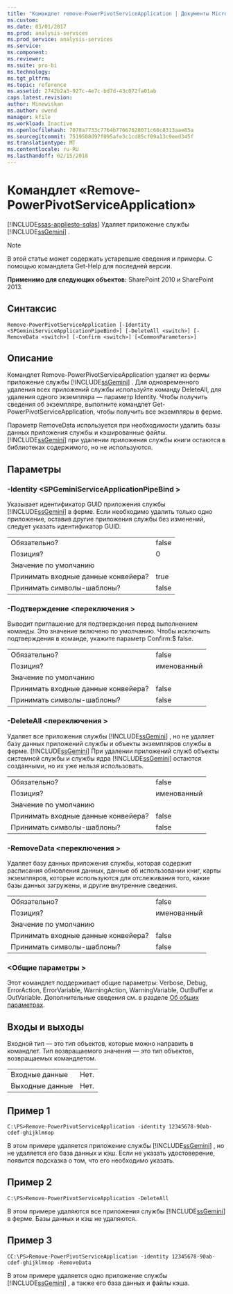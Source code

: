 ```yaml
---
title: "Командлет remove-PowerPivotServiceApplication | Документы Microsoft"
ms.custom: 
ms.date: 03/01/2017
ms.prod: analysis-services
ms.prod_service: analysis-services
ms.service: 
ms.component: 
ms.reviewer: 
ms.suite: pro-bi
ms.technology: 
ms.tgt_pltfrm: 
ms.topic: reference
ms.assetid: 2742b2a3-927c-4e7c-bd7d-43c072fa01ab
caps.latest.revision: 
author: Minewiskan
ms.author: owend
manager: kfile
ms.workload: Inactive
ms.openlocfilehash: 7078a7733c7764b77667628071c66c8313aae85a
ms.sourcegitcommit: 7519508d97f095afe3c1cd85cf09a13c9eed345f
ms.translationtype: MT
ms.contentlocale: ru-RU
ms.lasthandoff: 02/15/2018
---
```

# <a name="remove-powerpivotserviceapplication-cmdlet"></a>Командлет «Remove-PowerPivotServiceApplication»
[!INCLUDE[ssas-appliesto-sqlas](../../includes/ssas-appliesto-sqlas.md)]
Удаляет приложение службы [!INCLUDE[ssGemini](../../includes/ssgemini-md.md)] .  

>[!NOTE] 
>В этой статье может содержать устаревшие сведения и примеры. С помощью командлета Get-Help для последней версии.
  
 **Применимо для следующих объектов:** SharePoint 2010 и SharePoint 2013.  
  
## <a name="syntax"></a>Синтаксис  
  
```  
Remove-PowerPivotServiceApplication [-Identity <SPGeminiServiceApplicationPipeBind>] [-DeleteAll <switch>] [-RemoveData <switch>] [-Confirm <switch>] [<CommonParameters>]  
```  
  
## <a name="description"></a>Описание  
 Командлет Remove-PowerPivotServiceApplication удаляет из фермы приложение службы [!INCLUDE[ssGemini](../../includes/ssgemini-md.md)] . Для одновременного удаления всех приложений службы используйте команду DeleteAll, для удаления одного экземпляра — параметр Identity. Чтобы получить сведения об экземпляре, выполните командлет Get-PowerPivotServiceApplication, чтобы получить все экземпляры в ферме.  
  
 Параметр RemoveData используется при необходимости удалить базы данных приложения службы и кэшированные файлы. [!INCLUDE[ssGemini](../../includes/ssgemini-md.md)] при удалении приложения службы книги остаются в библиотеках содержимого, но не используются.  
  
## <a name="parameters"></a>Параметры  
  
### <a name="-identity-spgeminiserviceapplicationpipebind"></a>-Identity \<SPGeminiServiceApplicationPipeBind >  
 Указывает идентификатор GUID приложения службы [!INCLUDE[ssGemini](../../includes/ssgemini-md.md)] в ферме. Если необходимо удалить только одно приложение, оставив другие приложения службы без изменений, следует указать идентификатор GUID.  
  
|||  
|-|-|  
|Обязательно?|false|  
|Позиция?|0|  
|Значение по умолчанию||  
|Принимать входные данные конвейера?|true|  
|Принимать символы-шаблоны?|false|  
  
### <a name="-confirm-switch"></a>-Подтверждение \<переключения >  
 Выводит приглашение для подтверждения перед выполнением команды. Это значение включено по умолчанию. Чтобы исключить подтверждения в команде, укажите параметр Confirm:$ false.  
  
|||  
|-|-|  
|Обязательно?|false|  
|Позиция?|именованный|  
|Значение по умолчанию||  
|Принимать входные данные конвейера?|false|  
|Принимать символы-шаблоны?|false|  
  
### <a name="-deleteall-switch"></a>-DeleteAll \<переключения >  
 Удаляет все приложения службы [!INCLUDE[ssGemini](../../includes/ssgemini-md.md)] , но не удаляет базу данных приложений службы и объекты экземпляров службы в ферме. [!INCLUDE[ssGemini](../../includes/ssgemini-md.md)] При удалении приложений служб объекты системной службы и службы ядра [!INCLUDE[ssGemini](../../includes/ssgemini-md.md)] остаются созданными, но их уже нельзя использовать.  
  
|||  
|-|-|  
|Обязательно?|false|  
|Позиция?|именованный|  
|Значение по умолчанию||  
|Принимать входные данные конвейера?|false|  
|Принимать символы-шаблоны?|false|  
  
### <a name="-removedata-switch"></a>-RemoveData \<переключения >  
 Удаляет базу данных приложения службы, которая содержит расписания обновления данных, данные об использовании книг, карты экземпляров, которые используются для отслеживания того, какие базы данных загружены, и другие внутренние сведения.  
  
|||  
|-|-|  
|Обязательно?|false|  
|Позиция?|именованный|  
|Значение по умолчанию||  
|Принимать входные данные конвейера?|false|  
|Принимать символы-шаблоны?|false|  
  
### <a name="commonparameters"></a>\<Общие параметры >  
 Этот командлет поддерживает общие параметры: Verbose, Debug, ErrorAction, ErrorVariable, WarningAction, WarningVariable, OutBuffer и OutVariable. Дополнительные сведения см. в разделе [Об общих параметрах](http://go.microsoft.com/fwlink/?linkID=227825).  
  
## <a name="inputs-and-outputs"></a>Входы и выходы  
 Входной тип — это тип объектов, которые можно направить в командлет. Тип возвращаемого значения — это тип объектов, возвращаемых командлетом.  
  
|||  
|-|-|  
|Входные данные|Нет.|  
|Выходные данные|Нет.|  
  
## <a name="example-1"></a>Пример 1  
  
```  
C:\PS>Remove-PowerPivotServiceApplication -identity 12345678-90ab-cdef-ghijklmnop  
```  
  
 В этом примере удаляется приложение службы [!INCLUDE[ssGemini](../../includes/ssgemini-md.md)] , но не удаляется его база данных и кэш. Если не указать удостоверение, появится подсказка о том, что его необходимо указать.  
  
## <a name="example-2"></a>Пример 2  
  
```  
C:\PS>Remove-PowerPivotServiceApplication -DeleteAll  
```  
  
 В этом примере удаляются все приложения службы [!INCLUDE[ssGemini](../../includes/ssgemini-md.md)] в ферме. Базы данных и кэш не удаляются.  
  
## <a name="example-3"></a>Пример 3  
  
```  
CC:\PS>Remove-PowerPivotServiceApplication -identity 12345678-90ab-cdef-ghijklmnop -RemoveData  
```  
  
 В этом примере удаляется одно приложение службы [!INCLUDE[ssGemini](../../includes/ssgemini-md.md)] , а также его база данных и файлы кэша.  
  
  
